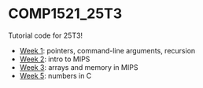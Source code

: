 # COMP1521_25T3
Tutorial code for 25T3!

* [Week 1](week01): pointers, command-line arguments, recursion
* [Week 2](week02): intro to MIPS
* [Week 3](week03): arrays and memory in MIPS
* [Week 5](week05): numbers in C